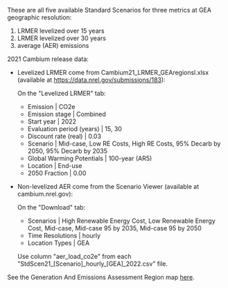 These are all five available Standard Scenarios for three metrics at GEA geographic resolution:
1. LRMER levelized over 15 years
2. LRMER levelized over 30 years
3. average (AER) emissions

2021 Cambium release data:
- Levelized LRMER come from Cambium21_LRMER_GEAregionsl.xlsx (available at https://data.nrel.gov/submissions/183):

  On the "Levelized LRMER" tab:
  - Emission | CO2e
  - Emission stage | Combined
  - Start year | 2022
  - Evaluation period (years) | 15, 30
  - Discount rate (real) | 0.03
  - Scenario | Mid-case, Low RE Costs, High RE Costs, 95% Decarb by 2050, 95% Decarb by 2035
  - Global Warming Potentials | 100-year (AR5)
  - Location | End-use
  - 2050 Fraction | 0.00

- Non-levelized AER come from the Scenario Viewer (available at cambium.nrel.gov):

  On the "Download" tab:
  - Scenarios | High Renewable Energy Cost, Low Renewable Energy Cost, Mid-case, Mid-case 95 by 2035, Mid-case 95 by 2050
  - Time Resolutions | hourly
  - Location Types | GEA

  Use column "aer_load_co2e" from each "StdScen21_[Scenario]\_hourly_[GEA]_2022.csv" file.

See the Generation And Emissions Assessment Region map [here](https://github.com/NREL/resstock/wiki/Generation-And-Emissions-Assessment-Region-Map).
